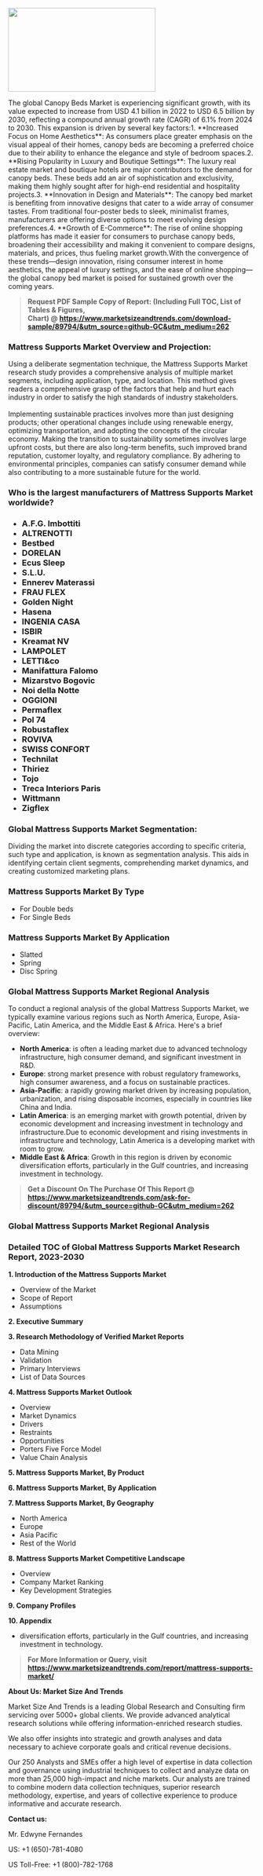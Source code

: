 <p><img class="alignnone size-medium wp-image-20088" src="https://ffe5etoiles.com/wp-content/uploads/2024/12/MST1-300x171.png" alt="" width="300" height="171" /></p>The global Canopy Beds Market is experiencing significant growth, with its value expected to increase from USD 4.1 billion in 2022 to USD 6.5 billion by 2030, reflecting a compound annual growth rate (CAGR) of 6.1% from 2024 to 2030. This expansion is driven by several key factors:1. **Increased Focus on Home Aesthetics**: As consumers place greater emphasis on the visual appeal of their homes, canopy beds are becoming a preferred choice due to their ability to enhance the elegance and style of bedroom spaces.2. **Rising Popularity in Luxury and Boutique Settings**: The luxury real estate market and boutique hotels are major contributors to the demand for canopy beds. These beds add an air of sophistication and exclusivity, making them highly sought after for high-end residential and hospitality projects.3. **Innovation in Design and Materials**: The canopy bed market is benefiting from innovative designs that cater to a wide array of consumer tastes. From traditional four-poster beds to sleek, minimalist frames, manufacturers are offering diverse options to meet evolving design preferences.4. **Growth of E-Commerce**: The rise of online shopping platforms has made it easier for consumers to purchase canopy beds, broadening their accessibility and making it convenient to compare designs, materials, and prices, thus fueling market growth.With the convergence of these trends—design innovation, rising consumer interest in home aesthetics, the appeal of luxury settings, and the ease of online shopping—the global canopy bed market is poised for sustained growth over the coming years.</p><blockquote id="" class=""><strong>Request PDF Sample Copy of Report: (Including Full TOC, List of Tables &amp; Figures, Chart)&nbsp;@&nbsp;<strong><a href="https://www.marketsizeandtrends.com/download-sample/89794/&utm_source=github-GC&utm_medium=262" target="_blank">https://www.marketsizeandtrends.com/download-sample/89794/&utm_source=github-GC&utm_medium=262</a></strong></strong></blockquote><h3 id="" class="">Mattress Supports Market&nbsp;Overview and Projection:</h3><p id="" class="">Using a deliberate segmentation technique, the Mattress Supports Market research study provides a comprehensive analysis of multiple market segments, including application, type, and location. This method gives readers a comprehensive grasp of the factors that help and hurt each industry in order to satisfy the high standards of industry stakeholders. <br /> <br />Implementing sustainable practices involves more than just designing products; other operational changes include using renewable energy, optimizing transportation, and adopting the concepts of the circular economy. Making the transition to sustainability sometimes involves large upfront costs, but there are also long-term benefits, such improved brand reputation, customer loyalty, and regulatory compliance. By adhering to environmental principles, companies can satisfy consumer demand while also contributing to a more sustainable future for the world.</p><h3 id="" class="">Who is the largest manufacturers of&nbsp;Mattress Supports Market worldwide?</h3><h3 class=""><p><ul><li>A.F.G. Imbottiti </li><li> ALTRENOTTI </li><li> Bestbed </li><li> DORELAN </li><li> Ecus Sleep </li><li> S.L.U. </li><li> Ennerev Materassi </li><li> FRAU FLEX </li><li> Golden Night </li><li> Hasena </li><li> INGENIA CASA </li><li> ISBIR </li><li> Kreamat NV </li><li> LAMPOLET </li><li> LETTI&co </li><li> Manifattura Falomo </li><li> Mizarstvo Bogovic </li><li> Noi della Notte </li><li> OGGIONI </li><li> Permaflex </li><li> Pol 74 </li><li> Robustaflex </li><li> ROVIVA </li><li> SWISS CONFORT </li><li> Technilat </li><li> Thiriez </li><li> Tojo </li><li> Treca Interiors Paris </li><li> Wittmann </li><li> Zigflex</li></ul></p></h3><h3 id="" class="">Global&nbsp;Mattress Supports Market Segmentation:</h3><p id="" class="">Dividing the market into discrete categories according to specific criteria, such type and application, is known as segmentation analysis. This aids in identifying certain client segments, comprehending market dynamics, and creating customized marketing plans.</p><h3 id="" class="">Mattress Supports Market&nbsp;By Type</h3><p><p><ul><li>For Double beds</li><li> For Single Beds</p></li></ul></p></p><h3 id="" class="">Mattress Supports Market&nbsp;By Application</h3><p class=""><p><ul><li>Slatted</li><li> Spring</li><li> Disc Spring</li></ul></p></p><h3 id="" class="">Global Mattress Supports Market Regional Analysis</h3><p id="" class="">To conduct a regional analysis of the global Mattress Supports Market, we typically examine various regions such as North America, Europe, Asia-Pacific, Latin America, and the Middle East &amp; Africa. Here's a brief overview:</p><ul><li><strong>North America</strong>: is often a leading market due to advanced technology infrastructure, high consumer demand, and significant investment in R&amp;D.</li><li><strong>Europe</strong>: strong market presence with robust regulatory frameworks, high consumer awareness, and a focus on sustainable practices.</li><li><strong>Asia-Pacific</strong>: a rapidly growing market driven by increasing population, urbanization, and rising disposable incomes, especially in countries like China and India.</li><li><strong>Latin America</strong>: is an emerging market with growth potential, driven by economic development and increasing investment in technology and infrastructure.Due to economic development and rising investments in infrastructure and technology, Latin America is a developing market with room to grow.</li><li><strong>Middle East &amp; Africa</strong>: Growth in this region is driven by economic diversification efforts, particularly in the Gulf countries, and increasing investment in technology.</li></ul><blockquote id="" class=""><strong>Get a Discount On The Purchase Of This Report @ <strong><a href="https://www.marketsizeandtrends.com/ask-for-discount/89794/&utm_source=github-GC&utm_medium=262" target="_blank">https://www.marketsizeandtrends.com/ask-for-discount/89794/&utm_source=github-GC&utm_medium=262</a></strong></strong></blockquote><h3 id="" class="">Global Mattress Supports Market Regional Analysis</h3><h3 id="" class="">Detailed TOC of Global Mattress Supports Market Research Report, 2023-2030</h3><p id="" class=""><strong>1. Introduction of the Mattress Supports Market</strong></p><ul><li>Overview of the Market</li><li>Scope of Report</li><li>Assumptions</li></ul><p id="" class=""><strong>2. Executive Summary</strong></p><p id="" class=""><strong>3. Research Methodology of Verified Market Reports</strong></p><ul><li>Data Mining</li><li>Validation</li><li>Primary Interviews</li><li>List of Data Sources</li></ul><p id="" class=""><strong>4. Mattress Supports Market Outlook</strong></p><ul><li>Overview</li><li>Market Dynamics</li><li>Drivers</li><li>Restraints</li><li>Opportunities</li><li>Porters Five Force Model</li><li>Value Chain Analysis</li></ul><p id="" class=""><strong>5. Mattress Supports Market, By Product</strong></p><p id="" class=""><strong>6. Mattress Supports Market, By Application</strong></p><p id="" class=""><strong>7. Mattress Supports Market, By Geography</strong></p><ul><li>North America</li><li>Europe</li><li>Asia Pacific</li><li>Rest of the World</li></ul><p id="" class=""><strong>8. Mattress Supports Market Competitive Landscape</strong></p><ul><li>Overview</li><li>Company Market Ranking</li><li>Key Development Strategies</li></ul><p id="" class=""><strong>9. Company Profiles</strong></p><p id="" class=""><strong>10. Appendix</strong></p><ul><li>diversification efforts, particularly in the Gulf countries, and increasing investment in technology.</li></ul><blockquote id="" class=""><strong>For More Information or Query, visit <strong><strong><a href="https://www.marketsizeandtrends.com/report/mattress-supports-market/" target="_blank">https://www.marketsizeandtrends.com/report/mattress-supports-market/</a></strong></strong></strong></blockquote><p id="" class=""><strong>About Us: Market Size And Trends</strong></p><p id="" class="">Market Size And Trends is a leading Global Research and Consulting firm servicing over 5000+ global clients. We provide advanced analytical research solutions while offering information-enriched research studies.</p><p id="" class="">We also offer insights into strategic and growth analyses and data necessary to achieve corporate goals and critical revenue decisions.</p><p id="" class="">Our 250 Analysts and SMEs offer a high level of expertise in data collection and governance using industrial techniques to collect and analyze data on more than 25,000 high-impact and niche markets. Our analysts are trained to combine modern data collection techniques, superior research methodology, expertise, and years of collective experience to produce informative and accurate research.</p><p id="" class=""><strong>Contact us:</strong></p><p id="" class="">Mr. Edwyne Fernandes</p><p id="" class="">US: +1 (650)-781-4080</p><p id="" class="">US Toll-Free: +1 (800)-782-1768</p>

